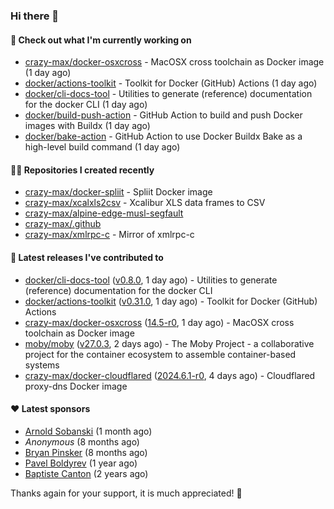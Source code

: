 ### Hi there 👋

#### 👷 Check out what I'm currently working on

- [crazy-max/docker-osxcross](https://github.com/crazy-max/docker-osxcross) - MacOSX cross toolchain as Docker image (1 day ago)
- [docker/actions-toolkit](https://github.com/docker/actions-toolkit) - Toolkit for Docker (GitHub) Actions (1 day ago)
- [docker/cli-docs-tool](https://github.com/docker/cli-docs-tool) - Utilities to generate (reference) documentation for the docker CLI (1 day ago)
- [docker/build-push-action](https://github.com/docker/build-push-action) - GitHub Action to build and push Docker images with Buildx (1 day ago)
- [docker/bake-action](https://github.com/docker/bake-action) - GitHub Action to use Docker Buildx Bake as a high-level build command (1 day ago)

#### 👨‍💻 Repositories I created recently

- [crazy-max/docker-spliit](https://github.com/crazy-max/docker-spliit) - Spliit Docker image
- [crazy-max/xcalxls2csv](https://github.com/crazy-max/xcalxls2csv) - Xcalibur XLS data frames to CSV
- [crazy-max/alpine-edge-musl-segfault](https://github.com/crazy-max/alpine-edge-musl-segfault)
- [crazy-max/.github](https://github.com/crazy-max/.github)
- [crazy-max/xmlrpc-c](https://github.com/crazy-max/xmlrpc-c) - Mirror of xmlrpc-c

#### 🚀 Latest releases I've contributed to

- [docker/cli-docs-tool](https://github.com/docker/cli-docs-tool) ([v0.8.0](https://github.com/docker/cli-docs-tool/releases/tag/v0.8.0), 1 day ago) - Utilities to generate (reference) documentation for the docker CLI
- [docker/actions-toolkit](https://github.com/docker/actions-toolkit) ([v0.31.0](https://github.com/docker/actions-toolkit/releases/tag/v0.31.0), 1 day ago) - Toolkit for Docker (GitHub) Actions
- [crazy-max/docker-osxcross](https://github.com/crazy-max/docker-osxcross) ([14.5-r0](https://github.com/crazy-max/docker-osxcross/releases/tag/14.5-r0), 1 day ago) - MacOSX cross toolchain as Docker image
- [moby/moby](https://github.com/moby/moby) ([v27.0.3](https://github.com/moby/moby/releases/tag/v27.0.3), 2 days ago) - The Moby Project - a collaborative project for the container ecosystem to assemble container-based systems
- [crazy-max/docker-cloudflared](https://github.com/crazy-max/docker-cloudflared) ([2024.6.1-r0](https://github.com/crazy-max/docker-cloudflared/releases/tag/2024.6.1-r0), 4 days ago) - Cloudflared proxy-dns Docker image

#### ❤️ Latest sponsors
- [Arnold Sobanski](https://github.com/Arsobbiak) (1 month ago)
- _Anonymous_ (8 months ago)
- [Bryan Pinsker](https://github.com/BryanPinsker) (8 months ago)
- [Pavel Boldyrev](https://github.com/bpg) (1 year ago)
- [Baptiste Canton](https://github.com/batmac) (2 years ago)

Thanks again for your support, it is much appreciated! 🙏
